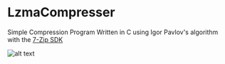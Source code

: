 # LzmaCompresser

Simple Compression Program Written in C using Igor Pavlov's algorithm with the [7-Zip SDK](https://7-zip.org/sdk.html)

![alt text]([http://url/to/img.png](https://i.imgur.com/ErM1nDZ.png)https://i.imgur.com/ErM1nDZ.png)


